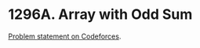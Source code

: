 # 1296A. Array with Odd Sum

[Problem statement on Codeforces](https://codeforces.com/problemset/problem/1296/A?locale=en).